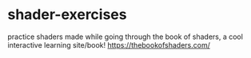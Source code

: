 # shader-exercises
practice shaders made while going through the book of shaders, a cool interactive learning site/book!
https://thebookofshaders.com/
